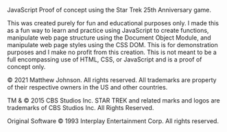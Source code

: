 JavaScript Proof of concept using the Star Trek 25th Anniversary game.

This was created purely for fun and educational purposes only. I made this as a fun way to learn and practice using JavaScript to create functions, manipulate web page structure using the Document Object Module, and manipulate web page styles using the CSS DOM. This is for demonstration purposes and I make no profit from this creation. This is not meant to be a full encompassing use of HTML, CSS, or JavaScript and is a proof of concept only.

© 2021 Matthew Johnson. All rights reserved. All trademarks are property of their respective owners in the US and other countries.

TM & © 2015 CBS Studios Inc. STAR TREK and related marks and logos are trademarks of CBS Studios Inc. All Rights Reserved.

Original Software © 1993 Interplay Entertainment Corp. All rights reserved.
